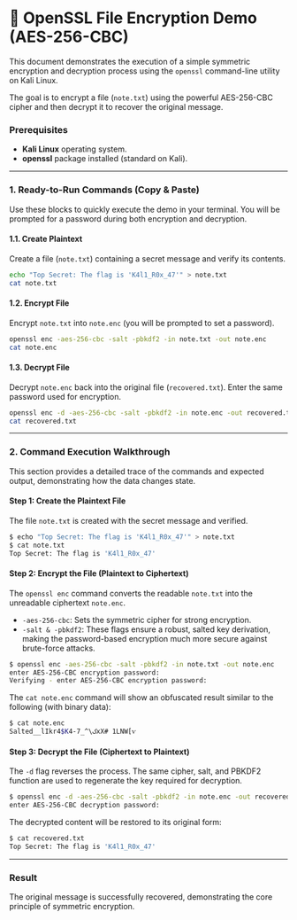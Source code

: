 # 🔐 OpenSSL File Encryption Demo (AES-256-CBC)

This document demonstrates the execution of a simple symmetric encryption and decryption process using the `openssl` command-line utility on Kali Linux.

The goal is to encrypt a file (`note.txt`) using the powerful AES-256-CBC cipher and then decrypt it to recover the original message.

### Prerequisites

- **Kali Linux** operating system.
- **openssl** package installed (standard on Kali).

---

### 1. Ready-to-Run Commands (Copy & Paste)

Use these blocks to quickly execute the demo in your terminal. You will be prompted for a password during both encryption and decryption.

#### 1.1. Create Plaintext

Create a file (`note.txt`) containing a secret message and verify its contents.

```bash
echo "Top Secret: The flag is 'K4l1_R0x_47'" > note.txt
cat note.txt
```

#### 1.2. Encrypt File

Encrypt `note.txt` into `note.enc` (you will be prompted to set a password).

```bash
openssl enc -aes-256-cbc -salt -pbkdf2 -in note.txt -out note.enc
cat note.enc
```

#### 1.3. Decrypt File

Decrypt `note.enc` back into the original file (`recovered.txt`). Enter the same password used for encryption.

```bash
openssl enc -d -aes-256-cbc -salt -pbkdf2 -in note.enc -out recovered.txt
cat recovered.txt
```

---

### 2. Command Execution Walkthrough

This section provides a detailed trace of the commands and expected output, demonstrating how the data changes state.

#### Step 1: Create the Plaintext File

The file `note.txt` is created with the secret message and verified.

```bash
$ echo "Top Secret: The flag is 'K4l1_R0x_47'" > note.txt
$ cat note.txt
Top Secret: The flag is 'K4l1_R0x_47'
```

#### Step 2: Encrypt the File (Plaintext to Ciphertext)

The `openssl enc` command converts the readable `note.txt` into the unreadable ciphertext `note.enc`.

* `-aes-256-cbc`: Sets the symmetric cipher for strong encryption.
* `-salt & -pbkdf2`: These flags ensure a robust, salted key derivation, making the password-based encryption much more secure against brute-force attacks.

```bash
$ openssl enc -aes-256-cbc -salt -pbkdf2 -in note.txt -out note.enc
enter AES-256-CBC encryption password:
Verifying - enter AES-256-CBC encryption password:
```

The `cat note.enc` command will show an obfuscated result similar to the following (with binary data):

```bash
$ cat note.enc
Salted__lIkr4$Kک\^_7-4xX# 1LNW[ѵ
```

#### Step 3: Decrypt the File (Ciphertext to Plaintext)

The `-d` flag reverses the process. The same cipher, salt, and PBKDF2 function are used to regenerate the key required for decryption.

```bash
$ openssl enc -d -aes-256-cbc -salt -pbkdf2 -in note.enc -out recovered.txt
enter AES-256-CBC decryption password:
```

The decrypted content will be restored to its original form:

```bash
$ cat recovered.txt
Top Secret: The flag is 'K4l1_R0x_47'
```

---

### Result

The original message is successfully recovered, demonstrating the core principle of symmetric encryption.
